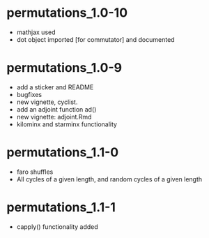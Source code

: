 # permutations_1.0-10

- mathjax used
- dot object imported [for commutator] and documented

# permutations_1.0-9

- add a sticker and README
- bugfixes
- new vignette, cyclist.
- add an adjoint function ad()
- new vignette: adjoint.Rmd
- kilominx and starminx functionality

# permutations_1.1-0

- faro shuffles
- All cycles of a given length, and random cycles of a given length

# permutations_1.1-1

- capply() functionality added